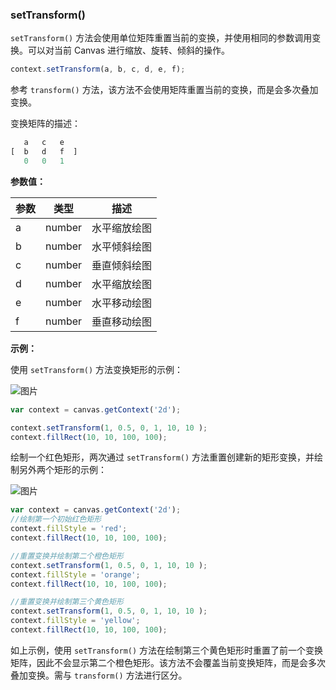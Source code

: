 ### setTransform()

`setTransform()` 方法会使用单位矩阵重置当前的变换，并使用相同的参数调用变换。可以对当前 Canvas 进行缩放、旋转、倾斜的操作。

```js
context.setTransform(a, b, c, d, e, f);
```
参考 `transform()` 方法，该方法不会使用矩阵重置当前的变换，而是会多次叠加变换。

变换矩阵的描述：

```js
   a   c   e
[  b   d   f  ]
   0   0   1
```

**参数值：**

| 参数 |  类型  | 描述              |
| ----|------  | ---------------- |
| a   | number  | 水平缩放绘图   |
| b   | number  | 水平倾斜绘图   |
| c   | number  | 垂直倾斜绘图   |
| d   | number  | 水平缩放绘图   |
| e   | number  | 水平移动绘图   |
| f   | number  | 垂直移动绘图   |


**示例：**

使用 `setTransform()` 方法变换矩形的示例：

![图片](/img/game/canvas/transform-001.png)

```js
var context = canvas.getContext('2d');

context.setTransform(1, 0.5, 0, 1, 10, 10 );
context.fillRect(10, 10, 100, 100);

```

绘制一个红色矩形，两次通过 `setTransform()` 方法重置创建新的矩形变换，并绘制另外两个矩形的示例：

![图片](/img/game/canvas/setTransform-002.png)
```js
var context = canvas.getContext('2d');
//绘制第一个初始红色矩形
context.fillStyle = 'red';
context.fillRect(10, 10, 100, 100);

//重置变换并绘制第二个橙色矩形
context.setTransform(1, 0.5, 0, 1, 10, 10 );
context.fillStyle = 'orange';
context.fillRect(10, 10, 100, 100);

//重置变换并绘制第三个黄色矩形
context.setTransform(1, 0.5, 0, 1, 10, 10 );
context.fillStyle = 'yellow';
context.fillRect(10, 10, 100, 100);
```
如上示例，使用 `setTransform()` 方法在绘制第三个黄色矩形时重置了前一个变换矩阵，因此不会显示第二个橙色矩形。该方法不会覆盖当前变换矩阵，而是会多次叠加变换。需与 `transform()` 方法进行区分。

